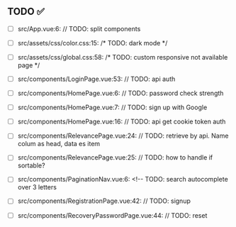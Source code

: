## TODO ✅

- [ ] src/App.vue:6:  // TODO: split components 

- [ ] src/assets/css/color.css:15:  /* TODO: dark mode */ 

- [ ] src/assets/css/global.css:58:  /* TODO: custom responsive not available page */ 

- [ ] src/components/LoginPage.vue:53:  // TODO: api auth 

- [ ] src/components/HomePage.vue:6:  // TODO: password check strength 

- [ ] src/components/HomePage.vue:7:  // TODO: sign up with Google 

- [ ] src/components/HomePage.vue:16:  // TODO: api get cookie token auth 

- [ ] src/components/RelevancePage.vue:24:  // TODO: retrieve by api. Name colum as head, data es item 

- [ ] src/components/RelevancePage.vue:25:  // TODO: how to handle if sortable? 

- [ ] src/components/PaginationNav.vue:6:  <!-- TODO: search autocomplete over 3 letters 

- [ ] src/components/RegistrationPage.vue:42:  // TODO: signup 

- [ ] src/components/RecoveryPasswordPage.vue:44:  // TODO: reset 

